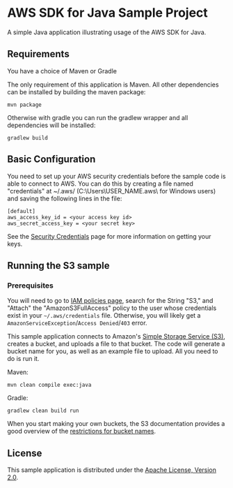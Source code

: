 # AWS SDK for Java Sample Project

A simple Java application illustrating usage of the AWS SDK for Java.

## Requirements

You have a choice of Maven or Gradle

The only requirement of this application is Maven. All other dependencies can
be installed by building the maven package:
    
    mvn package

Otherwise with gradle you can run the gradlew wrapper and all dependencies will be installed:

    gradlew build

## Basic Configuration

You need to set up your AWS security credentials before the sample code is able
to connect to AWS. You can do this by creating a file named "credentials" at ~/.aws/ 
(C:\Users\USER_NAME\.aws\ for Windows users) and saving the following lines in the file:

    [default]
    aws_access_key_id = <your access key id>
    aws_secret_access_key = <your secret key>

See the [Security Credentials](http://aws.amazon.com/security-credentials) page
for more information on getting your keys.

## Running the S3 sample

### Prerequisites
You will need to go to [IAM policies page](https://console.aws.amazon.com/iam/home?#policies), search for the String "S3,"
and "Attach" the "AmazonS3FullAccess" policy to the user whose credentials exist in 
your `~/.aws/credentials` file. Otherwise, you will likely get a `AmazonServiceException`/`Access Denied`/`403` error.

This sample application connects to Amazon's [Simple Storage Service (S3)](http://aws.amazon.com/s3),
creates a bucket, and uploads a file to that bucket. The code will generate a
bucket name for you, as well as an example file to upload. All you need to do
is run it.

Maven:

    mvn clean compile exec:java

Gradle:

    gradlew clean build run


When you start making your own buckets, the S3 documentation provides a good overview
of the [restrictions for bucket names](http://docs.aws.amazon.com/AmazonS3/latest/dev/BucketRestrictions.html).

## License

This sample application is distributed under the
[Apache License, Version 2.0](http://www.apache.org/licenses/LICENSE-2.0).


